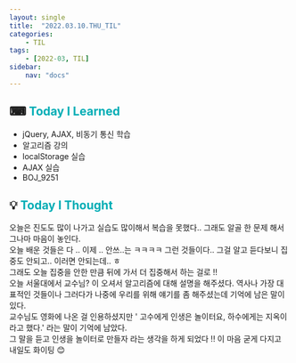```yaml
---
layout: single
title:  "2022.03.10.THU_TIL"
categories: 
    - TIL
tags: 
    - [2022-03, TIL]
sidebar:
    nav: "docs"
---
```



## ⌨ <a style="color:#00adb5">Today I Learned</a>
- jQuery, AJAX, 비동기 통신 학습
- 알고리즘 강의 
- localStorage 실습
- AJAX 실습
- BOJ_9251

## 💡 <a style="color:#00adb5">Today I Thought</a>
오늘은 진도도 많이 나가고 실습도 많이해서 복습을 못했다.. 그래도 알골 한 문제 해서 그나마 마음이 놓인다.<br>
오늘 배운 것들은 다 .. 이제 .. 안쓰..는 ㅋㅋㅋㅋ 그런 것들이다.. 그걸 알고 듣다보니 집중도 안되고.. 이러면 안되는데.. ㅎ<br>
그래도 오늘 집중을 안한 만큼 뒤에 가서 더 집중해서 하는 걸로 !!<br>
오늘 서울대에서 교수님? 이 오셔서 알고리즘에 대해 설명을 해주셨다. 역사나 가장 대표적인 것들이나 그러다가 나중에 우리를 위해 얘기를 좀 해주셨는데 기억에 남은 말이 있다.<br>
교수님도 영화에 나온 걸 인용하셨지만 ' 고수에게 인생은 놀이터요, 하수에게는 지옥이라고 했다.' 라는 말이 기억에 남았다.<br>
그 말을 듣고 인생을 놀이터로 만들자 라는 생각을 하게 되었다 !! 이 마음 굳게 다지고 내일도 화이팅 😊